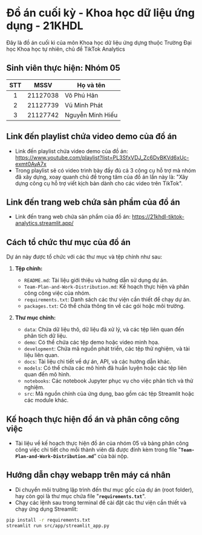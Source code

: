 # Đồ án cuối kỳ - Khoa học dữ liệu ứng dụng - 21KHDL

Đây là đồ án cuối kì của môn Khoa học dữ liệu ứng dựng thuộc Trường Đại học Khoa học tự nhiên, chủ đề TikTok Analytics

## Sinh viên thực hiện: Nhóm 05

| STT | MSSV     | Họ và tên        |
| :-: | -------- | ---------------- |
|  1  | 21127038 | Võ Phú Hãn       |
|  2  | 21127739 | Vũ Minh Phát     |
|  3  | 21127742 | Nguyễn Minh Hiếu |

## Link đến playlist chứa video demo của đồ án

- Link đến playlist chứa video demo của đồ án: https://www.youtube.com/playlist?list=PL3SfxVDJ_Zc6DvBKVd6xUc-exmt0AyA7x
- Trong playlist sẽ có video trình bày đầy đủ cả 3 công cụ hỗ trợ mà nhóm đã xây dựng, xoay quanh chủ đề trọng tâm của đồ án lần này là: "Xây dựng công cụ hỗ trợ viết kịch bản dành cho các video trên TikTok".

## Link đến trang web chứa sản phẩm của đồ án

- Link đến trang web chứa sản phẩm của đồ án: https://21khdl-tiktok-analytics.streamlit.app/

## Cách tổ chức thư mục của đồ án

Dự án này được tổ chức với các thư mục và tệp chính như sau:

1. **Tệp chính:**

   - `README.md`: Tài liệu giới thiệu và hướng dẫn sử dụng dự án.
   - `Team-Plan-and-Work-Distribution.md`: Kế hoạch thực hiện và phân công công việc của nhóm.
   - `requirements.txt`: Danh sách các thư viện cần thiết để chạy dự án.
   - `packages.txt`: Có thể chứa thông tin về các gói hoặc môi trường.

2. **Thư mục chính:**

   - `data`: Chứa dữ liệu thô, dữ liệu đã xử lý, và các tệp liên quan đến phân tích dữ liệu.
   - `demo`: Có thể chứa các tệp demo hoặc video minh họa.
   - `development`: Chứa mã nguồn phát triển, các tệp thử nghiệm, và tài liệu liên quan.
   - `docs`: Tài liệu chi tiết về dự án, API, và các hướng dẫn khác.
   - `models`: Có thể chứa các mô hình đã huấn luyện hoặc các tệp liên quan đến mô hình.
   - `notebooks`: Các notebook Jupyter phục vụ cho việc phân tích và thử nghiệm.
   - `src`: Mã nguồn chính của ứng dụng, bao gồm các tệp Streamlit hoặc các module khác.

## Kế hoạch thực hiện đồ án và phân công công việc

- Tài liệu về kế hoạch thực hiện đồ án của nhóm 05 và bảng phân công công việc chi tiết cho mỗi thành viên đã được đính kèm trong file "**`Team-Plan-and-Work-Distribution.md`**" của bài nộp.

## Hướng dẫn chạy webapp trên máy cá nhân

- Di chuyển môi trường lập trình đến thư mục gốc của dự án (root folder), hay còn gọi là thư mục chứa file "**`requirements.txt`**".
- Chạy các lệnh sau trong terminal để cài đặt các thư viện cần thiết và chạy ứng dụng Streamlit:

```bash
pip install -r requirements.txt
streamlit run src/app/streamlit_app.py
```
